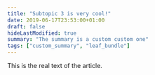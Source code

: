 ```yaml
---
title: "Subtopic 3 is very cool!"
date: 2019-06-17T23:53:00+01:00
draft: false
hideLastModified: true
summary: "The summary is a custom custom one"
tags: ["custom_summary", "leaf_bundle"]
---
```


This is the real text of the article. 